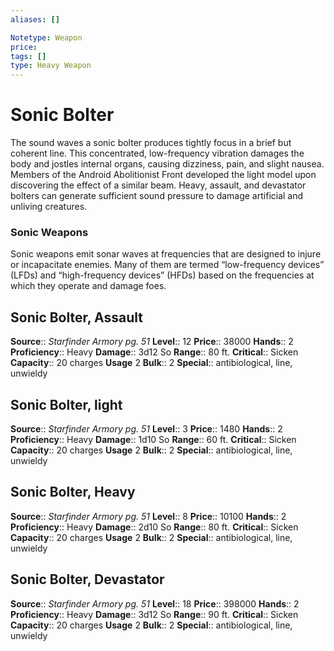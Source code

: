```yaml
---
aliases: []

Notetype: Weapon
price: 
tags: []
type: Heavy Weapon
---
```


# Sonic Bolter

The sound waves a sonic bolter produces tightly focus in a brief but coherent line. This concentrated, low-frequency vibration damages the body and jostles internal organs, causing dizziness, pain, and slight nausea. Members of the Android Abolitionist Front developed the light model upon discovering the effect of a similar beam. Heavy, assault, and devastator bolters can generate sufficient sound pressure to damage artificial and unliving creatures.

### Sonic Weapons

Sonic weapons emit sonar waves at frequencies that are designed to injure or incapacitate enemies. Many of them are termed “low-frequency devices” (LFDs) and “high-frequency devices” (HFDs) based on the frequencies at which they operate and damage foes.

## Sonic Bolter, Assault

**Source**:: _Starfinder Armory pg. 51_
**Level**:: 12
**Price**:: 38000
**Hands**:: 2
**Proficiency**:: Heavy
**Damage**:: 3d12 So
**Range**:: 80 ft.
**Critical**:: Sicken
**Capacity**:: 20 charges
**Usage** 2
**Bulk**:: 2
**Special**:: antibiological, line, unwieldy

## Sonic Bolter, light

**Source**:: _Starfinder Armory pg. 51_
**Level**:: 3
**Price**:: 1480
**Hands**:: 2
**Proficiency**:: Heavy
**Damage**:: 1d10 So
**Range**:: 60 ft.
**Critical**:: Sicken
**Capacity**:: 20 charges
**Usage** 2
**Bulk**:: 2
**Special**:: antibiological, line, unwieldy

## Sonic Bolter, Heavy

**Source**:: _Starfinder Armory pg. 51_
**Level**:: 8
**Price**:: 10100
**Hands**:: 2
**Proficiency**:: Heavy
**Damage**:: 2d10 So
**Range**:: 80 ft.
**Critical**:: Sicken
**Capacity**:: 20 charges
**Usage** 2
**Bulk**:: 2
**Special**:: antibiological, line, unwieldy

## Sonic Bolter, Devastator

**Source**:: _Starfinder Armory pg. 51_
**Level**:: 18
**Price**:: 398000
**Hands**:: 2
**Proficiency**:: Heavy
**Damage**:: 3d12 So
**Range**:: 90 ft.
**Critical**:: Sicken
**Capacity**:: 20 charges
**Usage** 2
**Bulk**:: 2
**Special**:: antibiological, line, unwieldy

